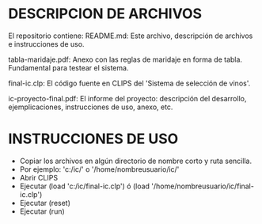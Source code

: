 DESCRIPCION DE ARCHIVOS
=======================
El repositorio contiene:
README.md: Este archivo, descripción de archivos e instrucciones de uso.

tabla-maridaje.pdf: Anexo con las reglas de maridaje en forma de tabla. Fundamental para testear el sistema.

final-ic.clp: El código fuente en CLIPS del 'Sistema de selección de vinos'.

ic-proyecto-final.pdf: El informe del proyecto: descripción del desarrollo, ejemplicaciones, instrucciones de uso, anexo, etc.


INSTRUCCIONES DE USO
=====================
* Copiar los archivos en algún directorio de nombre corto y ruta sencilla.
* Por ejemplo: 'c:/ic/' o '/home/nombreusuario/ic/'
* Abrir CLIPS
* Ejecutar (load 'c:/ic/final-ic.clp') ó (load '/home/nombreusuario/ic/final-ic.clp')
* Ejecutar (reset)
* Ejecutar (run)

